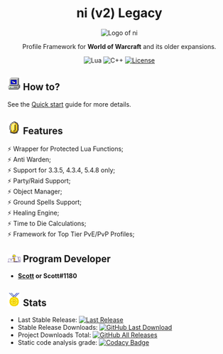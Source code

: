 <!-- markdownlint-disable MD004 MD033 -->
<div align="center">

# ni (v2) Legacy

<img src="https://github.com/darhanger/ni/blob/main/docs/_media/logo.png" alt="Logo of ni" width="256"/>

Profile Framework for **World of Warcraft** and its older expansions.

![Lua](https://img.shields.io/badge/Lua-2C2D72?style=flat-squaree&logo=lua&logoColor=white)
![C++](https://img.shields.io/badge/C%2B%2B-00599C?style=flat-squaree&logo=c%2B%2B&logoColor=white)
[![License](https://img.shields.io/github/license/darhanger/ni?style=flat-square)](https://github.com/darhanger/ni/blob/main/License) 

</div>

##  <img src="https://github.com/darhanger/darhanger/blob/master/Assets/PC.gif" width="30px"> How to?

See the [Quick start](https://darhanger.github.io/ni/#/getting-started/quickstart) guide for more details.

##  <img src="https://github.com/darhanger/darhanger/blob/master/Assets/coin.gif" width="30px"> Features

⚡️ Wrapper for Protected Lua Functions;<br>
⚡️ Anti Warden;<br>
⚡️ Support for 3.3.5, 4.3.4, 5.4.8 only;<br>
⚡️ Party/Raid Support;<br>
⚡️ Object Manager;<br>
⚡️ Ground Spells Support;<br>
⚡️ Healing Engine;<br>
⚡️ Time to Die Calculations;<br>
⚡️ Framework for Top Tier PvE/PvP Profiles;<br>

## <img src="https://github.com/darhanger/darhanger/blob/master/Assets/Designer.gif" width="30px"> Program Developer

- **[Scott](https://github.com/scizzydo) or Scott#1180** 

## <img src="https://github.com/darhanger/darhanger/blob/master/Assets/Medal.gif" width="30px"> Stats

* Last Stable Release: [![Last Release](https://img.shields.io/github/v/release/darhanger/ni?style=flat-square)](https://github.com/darhanger/ni/releases/tag/0.0.58)
* Stable Release Downloads: [![GitHub Last Download](https://img.shields.io/github/downloads/darhanger/ni/0.0.58/total?style=flat-square)](https://github.com/darhanger/ni/releases/tag/0.0.58)
* Project Downloads Total: [![GitHub All Releases](https://img.shields.io/github/downloads/darhanger/ni/total?style=flat-square)](https://github.com/darhanger/ni/releases)
* Static code analysis grade: [![Codacy Badge](https://img.shields.io/codacy/grade/6e14e7d474454cdea9cac32b677c4912?style=flat-square)](https://app.codacy.com/gh/darhanger/ni/dashboard?utm_source=gh&utm_medium=referral&utm_content=&utm_campaign=Badge_grade)